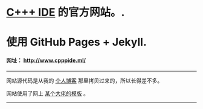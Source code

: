 # [C+++ IDE](https://github.com/23786/Cppp-IDE) 的官方网站。. 

# 使用 GitHub Pages + Jekyll.

#### 网址： http://www.cpppide.ml/

----

网站源代码是从我的 [个人博客](https://github.com/23786/23786.github.io) 那里拷贝过来的，所以长得差不多。

网站使用了网上 [某个大佬的模版](https://github.com/qiubaiying/qiubaiying.github.io) 。

----